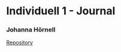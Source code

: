 # Individuell 1 - Journal

### Johanna Hörnell 

[Repository](https://github.com/johannahornell/journal)
